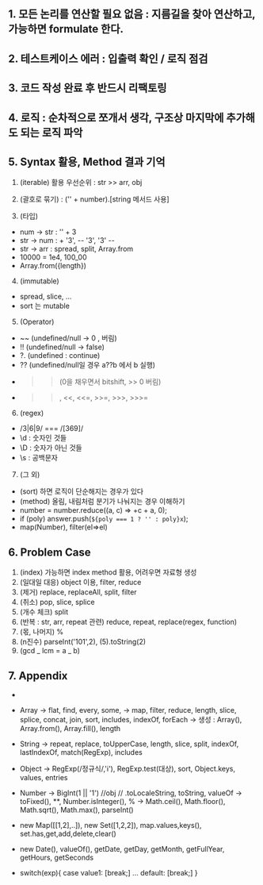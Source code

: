 ## 1. 모든 논리를 연산할 필요 없음 : 지름길을 찾아 연산하고, 가능하면 formulate 한다.

## 2. 테스트케이스 에러 : 입출력 확인 / 로직 점검

## 3. 코드 작성 완료 후 반드시 리팩토링

## 4. 로직 : 순차적으로 쪼개서 생각, 구조상 마지막에 추가해도 되는 로직 파악

## 5. Syntax 활용, Method 결과 기억

1. (iterable) 활용 우선순위 : str >> arr, obj

2. (괄호로 묶기) : ('' + number).[string 메서드 사용]

3. (타입)

- num -> str : '' + 3
- str -> num : + '3', -- '3', '3' --
- str -> arr : spread, split, Array.from
- 10000 = 1e4, 100_00
- Array.from({length})

4. (immutable)

- spread, slice, ...
- sort 는 mutable

5. (Operator)

- ~~ (undefined/null -> 0 , 버림)
- !! (undefined/null -> false)
- ?. (undefined : continue)
- ?? (undefined/null일 경우 a??b 에서 b 실행)
- > > (0을 채우면서 bitshift, >> 0 버림)
- > > , <<, <<=, >>=, >>>, >>>=

6. (regex)

- /3|6|9/ === /[369]/
- \d : 숫자인 것들
- \D : 숫자가 아닌 것들
- \s : 공백문자

7. (그 외)

- (sort) 하면 로직이 단순해지는 경우가 있다
- (method) 올림, 내림처럼 분기가 나눠지는 경우 이해하기
- number = number.reduce((a, c) => +c + a, 0);
- if (poly) answer.push(`${poly === 1 ? '' : poly}x`);
- map(Number), filter(el=>el)

## 6. Problem Case

1. (index) 가능하면 index method 활용, 어려우면 자료형 생성
2. (일대일 대응) object 이용, filter, reduce
3. (제거) replace, replaceAll, split, filter
4. (취소) pop, slice, splice
5. (개수 체크) split
6. (반복 : str, arr, repeat 관련) reduce, repeat, replace(regex, function)
7. (몫, 나머지) %
8. (n진수) parseInt('101',2), (5).toString(2)
9. (gcd _ lcm = a _ b)

## 7. Appendix

-

* Array
  -> flat, find, every, some,
  -> map, filter, reduce, length, slice, splice, concat, join, sort, includes, indexOf, forEach
  -> 생성 : Array(), Array.from(), Array.fill(), length

* String
  -> repeat, replace, toUpperCase, length, slice, split, indexOf, lastIndexOf, match(RegExp), includes

* Object
  -> RegExp(/정규식/,'i'), RegExp.test(대상), sort, Object.keys, values, entries

* Number
  -> BigInt(1 || '1') //obj // .toLocaleString, toString, valueOf
  -> toFixed(), \*\*, Number.isInteger(), %
  -> Math.ceil(), Math.floor(), Math.sqrt(), Math.max(), parseInt()

* new Map([[1,2],..]), new Set([1,2,2]), map.values,keys(), set.has,get,add,delete,clear()

* new Date(), valueOf(), getDate, getDay, getMonth, getFullYear, getHours, getSeconds

* switch(exp){
  case value1:
  [break;]
  ...
  default:
  [break;]
  }
